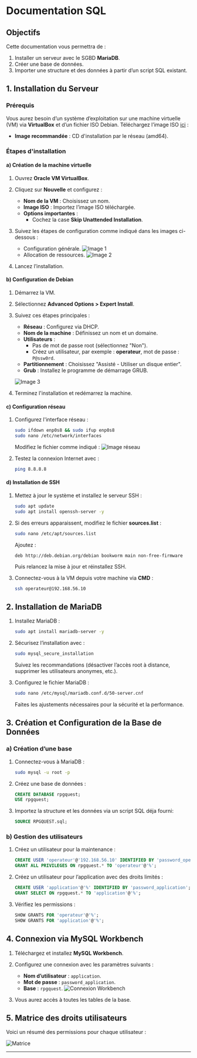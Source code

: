 

# Documentation SQL

## Objectifs
Cette documentation vous permettra de :
1. Installer un serveur avec le SGBD **MariaDB**.
2. Créer une base de données.
3. Importer une structure et des données à partir d’un script SQL existant.



## 1. Installation du Serveur

### Prérequis
Vous aurez besoin d’un système d’exploitation sur une machine virtuelle (VM) via **VirtualBox** et d’un fichier ISO Debian. Téléchargez l’image ISO [ici](https://www.debian.org/CD/netinst/) : 
- **Image recommandée** : CD d'installation par le réseau (amd64).



### Étapes d'installation

#### a) Création de la machine virtuelle
1. Ouvrez **Oracle VM VirtualBox**.
2. Cliquez sur **Nouvelle** et configurez :
   - **Nom de la VM** : Choisissez un nom.
   - **Image ISO** : Importez l’image ISO téléchargée.
   - **Options importantes** : 
     - Cochez la case **Skip Unattended Installation**.
3. Suivez les étapes de configuration comme indiqué dans les images ci-dessous :
   - Configuration générale.
   ![Image 1](image-1.png)
   - Allocation de ressources.
   ![Image 2](image-2.png)

4. Lancez l’installation.



#### b) Configuration de Debian
1. Démarrez la VM.
2. Sélectionnez **Advanced Options > Expert Install**.
3. Suivez ces étapes principales :
   - **Réseau** : Configurez via DHCP.
   - **Nom de la machine** : Définissez un nom et un domaine.
   - **Utilisateurs** :
     - Pas de mot de passe root (sélectionnez "Non").
     - Créez un utilisateur, par exemple : **operateur**, mot de passe : `P@ssw0rd`.
   - **Partitionnement** : Choisissez "Assisté - Utiliser un disque entier".
   - **Grub** : Installez le programme de démarrage GRUB.

   ![Image 3](image-3.png)

4. Terminez l'installation et redémarrez la machine.



#### c) Configuration réseau
1. Configurez l'interface réseau :
   ```bash
   sudo ifdown enp0s8 && sudo ifup enp0s8
   sudo nano /etc/network/interfaces
   ```
   Modifiez le fichier comme indiqué :
   ![Image réseau](image-13.png)

2. Testez la connexion Internet avec :
   ```bash
   ping 8.8.8.8
   ```



#### d) Installation de SSH
1. Mettez à jour le système et installez le serveur SSH :
   ```bash
   sudo apt update
   sudo apt install openssh-server -y
   ```
2. Si des erreurs apparaissent, modifiez le fichier **sources.list** :
   ```bash
   sudo nano /etc/apt/sources.list
   ```
   Ajoutez :
   ```
   deb http://deb.debian.org/debian bookworm main non-free-firmware
   ```
   Puis relancez la mise à jour et réinstallez SSH.

3. Connectez-vous à la VM depuis votre machine via **CMD** :
   ```bash
   ssh operateur@192.168.56.10
   ```



## 2. Installation de MariaDB
1. Installez MariaDB :
   ```bash
   sudo apt install mariadb-server -y
   ```
2. Sécurisez l’installation avec :
   ```bash
   sudo mysql_secure_installation
   ```
   Suivez les recommandations (désactiver l’accès root à distance, supprimer les utilisateurs anonymes, etc.).

3. Configurez le fichier MariaDB :
   ```bash
   sudo nano /etc/mysql/mariadb.conf.d/50-server.cnf
   ```
   Faites les ajustements nécessaires pour la sécurité et la performance.



## 3. Création et Configuration de la Base de Données

### a) Création d’une base
1. Connectez-vous à MariaDB :
   ```bash
   sudo mysql -u root -p
   ```
2. Créez une base de données :
   ```sql
   CREATE DATABASE rpgquest;
   USE rpgquest;
   ```

3. Importez la structure et les données via un script SQL déja fourni:
   ```sql
   SOURCE RPGQUEST.sql;
   ```



### b) Gestion des utilisateurs
1. Créez un utilisateur pour la maintenance :
   ```sql
   CREATE USER 'operateur'@'192.168.56.10' IDENTIFIED BY 'password_operateur';
   GRANT ALL PRIVILEGES ON rpgquest.* TO 'operateur'@'%';
   ```
2. Créez un utilisateur pour l’application avec des droits limités :
   ```sql
   CREATE USER 'application'@'%' IDENTIFIED BY 'password_application';
   GRANT SELECT ON rpgquest.* TO 'application'@'%';
   ```

3. Vérifiez les permissions :
   ```sql
   SHOW GRANTS FOR 'operateur'@'%';
   SHOW GRANTS FOR 'application'@'%';
   ```



## 4. Connexion via MySQL Workbench
1. Téléchargez et installez **MySQL Workbench**.
2. Configurez une connexion avec les paramètres suivants :
   - **Nom d’utilisateur** : `application`.
   - **Mot de passe** : `password_application`.
   - **Base** : `rpgquest`.
   ![Connexion Workbench](image-16.png)

3. Vous aurez accès à toutes les tables de la base.



## 5. Matrice des droits utilisateurs
Voici un résumé des permissions pour chaque utilisateur :


![Matrice](image-15.png)

---